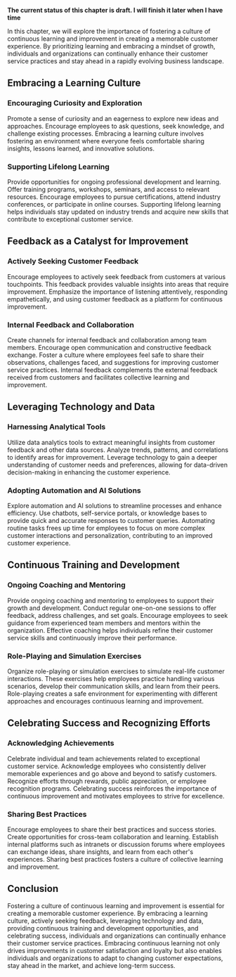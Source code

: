 **The current status of this chapter is draft. I will finish it later when I have time**

In this chapter, we will explore the importance of fostering a culture of continuous learning and improvement in creating a memorable customer experience. By prioritizing learning and embracing a mindset of growth, individuals and organizations can continually enhance their customer service practices and stay ahead in a rapidly evolving business landscape.

Embracing a Learning Culture
----------------------------

### Encouraging Curiosity and Exploration

Promote a sense of curiosity and an eagerness to explore new ideas and approaches. Encourage employees to ask questions, seek knowledge, and challenge existing processes. Embracing a learning culture involves fostering an environment where everyone feels comfortable sharing insights, lessons learned, and innovative solutions.

### Supporting Lifelong Learning

Provide opportunities for ongoing professional development and learning. Offer training programs, workshops, seminars, and access to relevant resources. Encourage employees to pursue certifications, attend industry conferences, or participate in online courses. Supporting lifelong learning helps individuals stay updated on industry trends and acquire new skills that contribute to exceptional customer service.

Feedback as a Catalyst for Improvement
--------------------------------------

### Actively Seeking Customer Feedback

Encourage employees to actively seek feedback from customers at various touchpoints. This feedback provides valuable insights into areas that require improvement. Emphasize the importance of listening attentively, responding empathetically, and using customer feedback as a platform for continuous improvement.

### Internal Feedback and Collaboration

Create channels for internal feedback and collaboration among team members. Encourage open communication and constructive feedback exchange. Foster a culture where employees feel safe to share their observations, challenges faced, and suggestions for improving customer service practices. Internal feedback complements the external feedback received from customers and facilitates collective learning and improvement.

Leveraging Technology and Data
------------------------------

### Harnessing Analytical Tools

Utilize data analytics tools to extract meaningful insights from customer feedback and other data sources. Analyze trends, patterns, and correlations to identify areas for improvement. Leverage technology to gain a deeper understanding of customer needs and preferences, allowing for data-driven decision-making in enhancing the customer experience.

### Adopting Automation and AI Solutions

Explore automation and AI solutions to streamline processes and enhance efficiency. Use chatbots, self-service portals, or knowledge bases to provide quick and accurate responses to customer queries. Automating routine tasks frees up time for employees to focus on more complex customer interactions and personalization, contributing to an improved customer experience.

Continuous Training and Development
-----------------------------------

### Ongoing Coaching and Mentoring

Provide ongoing coaching and mentoring to employees to support their growth and development. Conduct regular one-on-one sessions to offer feedback, address challenges, and set goals. Encourage employees to seek guidance from experienced team members and mentors within the organization. Effective coaching helps individuals refine their customer service skills and continuously improve their performance.

### Role-Playing and Simulation Exercises

Organize role-playing or simulation exercises to simulate real-life customer interactions. These exercises help employees practice handling various scenarios, develop their communication skills, and learn from their peers. Role-playing creates a safe environment for experimenting with different approaches and encourages continuous learning and improvement.

Celebrating Success and Recognizing Efforts
-------------------------------------------

### Acknowledging Achievements

Celebrate individual and team achievements related to exceptional customer service. Acknowledge employees who consistently deliver memorable experiences and go above and beyond to satisfy customers. Recognize efforts through rewards, public appreciation, or employee recognition programs. Celebrating success reinforces the importance of continuous improvement and motivates employees to strive for excellence.

### Sharing Best Practices

Encourage employees to share their best practices and success stories. Create opportunities for cross-team collaboration and learning. Establish internal platforms such as intranets or discussion forums where employees can exchange ideas, share insights, and learn from each other's experiences. Sharing best practices fosters a culture of collective learning and improvement.

Conclusion
----------

Fostering a culture of continuous learning and improvement is essential for creating a memorable customer experience. By embracing a learning culture, actively seeking feedback, leveraging technology and data, providing continuous training and development opportunities, and celebrating success, individuals and organizations can continually enhance their customer service practices. Embracing continuous learning not only drives improvements in customer satisfaction and loyalty but also enables individuals and organizations to adapt to changing customer expectations, stay ahead in the market, and achieve long-term success.
